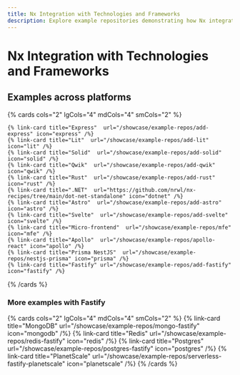 ```yaml
---
title: Nx Integration with Technologies and Frameworks
description: Explore example repositories demonstrating how Nx integrates with various technologies and frameworks across different platforms.
---
```


# Nx Integration with Technologies and Frameworks

## Examples across platforms

{% cards cols="2" lgCols="4" mdCols="4" smCols="2" %}

    {% link-card title="Express"  url="/showcase/example-repos/add-express" icon="express" /%}
    {% link-card title="Lit"  url="/showcase/example-repos/add-lit" icon="lit" /%}
    {% link-card title="Solid"  url="/showcase/example-repos/add-solid" icon="solid" /%}
    {% link-card title="Qwik"  url="/showcase/example-repos/add-qwik" icon="qwik" /%}
    {% link-card title="Rust"  url="/showcase/example-repos/add-rust" icon="rust" /%}
    {% link-card title=".NET"  url="https://github.com/nrwl/nx-recipes/tree/main/dot-net-standalone" icon="dotnet" /%}
    {% link-card title="Astro"  url="/showcase/example-repos/add-astro" icon="astro" /%}
    {% link-card title="Svelte"  url="/showcase/example-repos/add-svelte" icon="svelte" /%}
    {% link-card title="Micro-frontend"  url="/showcase/example-repos/mfe" icon="mfe" /%}
    {% link-card title="Apollo"  url="/showcase/example-repos/apollo-react" icon="apollo" /%}
    {% link-card title="Prisma NestJS"  url="/showcase/example-repos/nestjs-prisma" icon="prisma" /%}
    {% link-card title="Fastify" url="/showcase/example-repos/add-fastify" icon="fastify" /%}

{% /cards %}

### More examples with Fastify

{% cards cols="2" lgCols="4" mdCols="4" smCols="2" %}
{% link-card title="MongoDB"  url="/showcase/example-repos/mongo-fastify" icon="mongodb" /%}
{% link-card title="Redis"  url="/showcase/example-repos/redis-fastify" icon="redis" /%}
{% link-card title="Postgres"  url="/showcase/example-repos/postgres-fastify" icon="postgres" /%}
{% link-card title="PlanetScale"  url="/showcase/example-repos/serverless-fastify-planetscale" icon="planetscale" /%}
{% /cards %}
